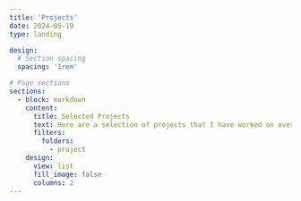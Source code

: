 ```yaml
---
title: 'Projects'
date: 2024-05-19
type: landing

design:
  # Section spacing
  spacing: '1rem'

# Page sections
sections:
  - block: markdown
    content:
      title: Selected Projects
      text: Here are a selection of projects that I have worked on over the years.
      filters:
        folders:
          - project
    design:
      view: list
      fill_image: false
      columns: 2
---
```

